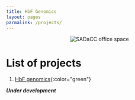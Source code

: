 ```yaml
---
title: HbF Genomics
layout: pages
parmalink: /projects/
---
```


<p align="center" width="80%">
  <img src="/assets/img/sadacc-office-space.jpg" alt="SADaCC office space">
</p>

# List of projects

1. [HbF genomics](/projects/hbfgwas.html){:color="green"}


***Under development***

